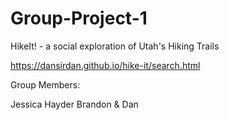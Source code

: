 # Group-Project-1
HikeIt! - a social exploration of Utah's Hiking Trails

https://dansirdan.github.io/hike-it/search.html

Group Members:

Jessica
Hayder
Brandon 
& Dan

